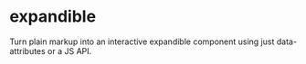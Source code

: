 expandible
==========

Turn plain markup into an interactive expandible component using just data-attributes or a JS API.

